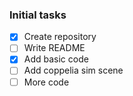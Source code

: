 ### Initial tasks

- [x] Create repository
- [ ] Write README
- [x] Add basic code
- [ ] Add coppelia sim scene
- [ ] More code
